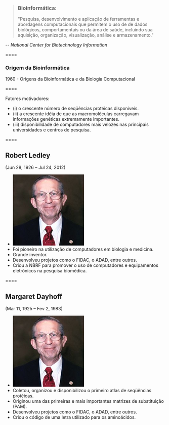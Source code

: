 <!-- .slide: data-background="img/motivation.jpg" -->

> ### Bioinformática:
>
> "Pesquisa, desenvolvimento e aplicação de ferramentas e abordagens computacionais que permitem o uso de de dados biológicos, comportamentais ou da área de saúde, incluindo sua aquisição, organização, visualização, análise e armazenamento."

-- <cite>National Center for Biotechnology Information</cite>

====

<!-- .slide: data-background="img/motivation.jpg" -->

### Origem da Bioinformática

1960 - Origens da Bioinformática e da Biologia Computacional

====

<!-- .slide: data-background="img/motivation.jpg" -->

Fatores motivadores:

- (i) o crescente número de seqüências protéicas disponíveis.
- (ii) a crescente idéia de que as macromoléculas carregavam informações genéticas extremamente importantes.
- (iii) disponibilidade de computadores mais velozes nas principais universidades e centros de pesquisa. 

====
<!-- .slide: data-background="img/motivation.jpg" -->

<!-- .slide: class="author" -->

## Robert Ledley 
(Jun 28, 1926 – Jul 24, 2012)

- ![avatar][avatar] <!-- .element: class="pull-right" -->
- Foi pioneiro na utilização de computadores em 
    biologia e medicina.
- Grande inventor. 
- Desenvolveu projetos como o FIDAC, o ADAD, 
    entre outros.
- Criou a NBRF para promover o uso de 
    computadores e equipamentos eletrônicos 
    na pesquisa biomédica.
    
[avatar]: ../shared/img/Ledley.jpg

====
<!-- .slide: data-background="img/motivation.jpg" -->

<!-- .slide: class="author" -->

##  Margaret Dayhoff
(Mar 11, 1925 – Fev 2, 1983)

- ![avatar][avatar] <!-- .element: class="pull-right" -->
- Coletou, organizou e disponibilizou o primeiro atlas 
    de seqüências protéicas.
- Originou uma das primeiras e mais importantes matrizes
    de substituição (PAM).
- Desenvolveu projetos como o 
    FIDAC, o ADAD, entre outros.
- Criou o código de uma letra utilizado para os 
    aminoácidos.
    
[avatar]: ../shared/img/Dayhoff.jpeg
